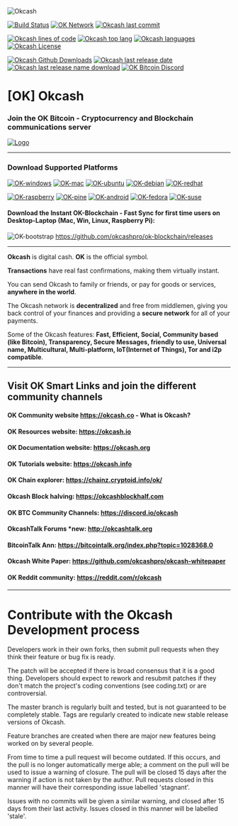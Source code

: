 
<img alt="Okcash" src="https://i.imgur.com/9N1ZIVK.jpg">

[![Build Status](https://img.shields.io/travis/okcashpro/okcash/master?style=flat-square)](https://travis-ci.com/okcashpro/okcash) [![OK Network](https://img.shields.io/badge/network%20status-stable-brightgreen.svg?style=flat-square)](http://explorer.okcash.co) [![Okcash last commit](https://img.shields.io/github/last-commit/okcashpro/okcash?style=flat-square)](https://github.com/okcashpro/okcash) 

[![Okcash lines of code](https://img.shields.io/tokei/lines/github/okcashpro/okcash?style=flat-square)](https://github.com/okcashpro/okcash) [![Okcash top lang](https://img.shields.io/github/languages/top/okcashpro/okcash?style=flat-square)](https://github.com/okcashpro/okcash) [![Okcash languages](https://img.shields.io/github/languages/count/okcashpro/okcash?style=flat-square)](https://github.com/okcashpro/okcash) [![Okcash License](https://img.shields.io/github/license/okcashpro/okcash?color=green&style=flat-square)](https://github.com/okcashpro/okcash/blob/master/COPYING) 

[![Okcash Github Downloads](https://img.shields.io/github/downloads/okcashpro/okcash/total.svg?style=flat-square)](https://github.com/okcashpro/okcash) [![Okcash last release date](https://img.shields.io/github/release-date/okcashpro/okcash?label=latest%20release&style=flat-square)](https://github.com/okcashpro/okcash/releases/latest) [![Okcash last release name download](https://img.shields.io/github/v/release/okcashpro/okcash?label=release%20download&style=flat-square)](https://github.com/okcashpro/okcash/releases/latest) [![OK Bitcoin Discord](https://img.shields.io/discord/213747404745211904?label=discord&style=flat-square)](https://discord.gg/okcash)

# [OK] Okcash

### Join the OK Bitcoin - Cryptocurrency and Blockchain communications server
<a href="https://discord.io/cryptocurrency">
    <img alt="Logo" src="https://discordapp.com/api/guilds/213747404745211904/widget.png?style=banner2">
  </a>

-------------------

### Download Supported Platforms

[![OK-windows](http://i.imgur.com/kJIvcip.png)](https://okcash.org/#jf_download) [![OK-mac](http://i.imgur.com/eW5Hlpc.png)](https://okcash.org/#jf_download) [![OK-ubuntu](http://imgur.com/orQ2ta4.png)](https://okcash.org/#jf_download) [![OK-debian](https://i.imgur.com/pPS1OOx.png)](https://okcash.org/#jf_download)  [![OK-redhat](https://i.imgur.com/3AwIKyy.png)](https://okcash.org/#jf_download) 

[![OK-raspberry](http://imgur.com/UJNvyax.png)](https://okcash.org/#jf_download)  [![OK-pine](http://imgur.com/bUpbcNL.png)](https://okcash.org/#jf_download) [![OK-android](http://i.imgur.com/Tx4q5Dc.png)](https://okcash.org/#jf_download) [![OK-fedora](https://i.imgur.com/WCovlZx.png)](https://okcash.org/#jf_download) [![OK-suse](https://i.imgur.com/CBnNFOZ.png)](https://okcash.org/#jf_download)

#### Download the Instant OK-Blockchain - Fast Sync for first time users on Desktop-Laptop (Mac, Win, Linux, Raspberry Pi): 
![OK-bootstrap](http://i.imgur.com/edwu0MM.png) https://github.com/okcashpro/ok-blockchain/releases

--------------------

**Okcash** is digital cash. **OK** is the official symbol. 

**Transactions** have real fast confirmations, making them virtually instant. 

You can send Okcash to family or friends, or pay for goods or services, **anywhere in the world**.

The Okcash network is **decentralized** and free from middlemen, giving you back control of your finances and providing a **secure network** for all of your payments. 

Some of the Okcash features: **Fast, Efficient, Social, Community based (like Bitcoin), Transparency, Secure Messages, friendly to use, Universal name, Multicultural, Multi-platform, IoT(Internet of Things), Tor and i2p compatible**.

--------------------

## Visit OK Smart Links and join the different community channels

#### OK Community website  https://okcash.co - What is Okcash?

#### OK Resources website:  https://okcash.io

#### OK Documentation website:  https://okcash.org

#### OK Tutorials website:  https://okcash.info

#### OK Chain explorer:  https://chainz.cryptoid.info/ok/

#### Okcash Block halving:  https://okcashblockhalf.com

#### OK BTC Community Channels: https://discord.io/okcash

#### OkcashTalk Forums *new:  http://okcashtalk.org

#### BitcoinTalk Ann: https://bitcointalk.org/index.php?topic=1028368.0

#### Okcash White Paper: https://github.com/okcashpro/okcash-whitepaper

#### OK Reddit community: https://reddit.com/r/okcash

-------------------

# Contribute with the Okcash Development process

Developers work in their own forks, then submit pull requests when
they think their feature or bug fix is ready.

The patch will be accepted if there is broad consensus that it is a
good thing.  Developers should expect to rework and resubmit patches
if they don't match the project's coding conventions (see coding.txt)
or are controversial.

The master branch is regularly built and tested, but is not guaranteed
to be completely stable. Tags are regularly created to indicate new
stable release versions of Okcash.

Feature branches are created when there are major new features being
worked on by several people.

From time to time a pull request will become outdated. If this occurs, and
the pull is no longer automatically merge able; a comment on the pull will
be used to issue a warning of closure. The pull will be closed 15 days
after the warning if action is not taken by the author. Pull requests closed
in this manner will have their corresponding issue labelled 'stagnant'.

Issues with no commits will be given a similar warning, and closed after
15 days from their last activity. Issues closed in this manner will be 
labelled 'stale'.


